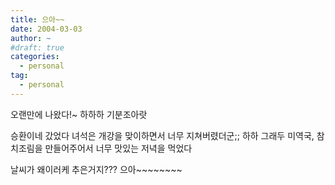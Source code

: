 ```yaml
---
title: 으아~~
date: 2004-03-03
author: ~
#draft: true
categories:
  - personal
tag:
  - personal
---
```




오랜만에 나왔다!~
하하하
기분조아랏

승환이네 갔었다
녀석은 개강을 맞이하면서 너무 지쳐버렸더군;;
하하
그래두 미역국, 참치조림을 만들어주어서 너무 맛있는 저녁을 먹었다

날씨가 왜이러케 추은거지???
으아~~~~~~~~


 






